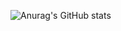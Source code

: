 <!--
**baltunoglu/baltunoglu** is a ✨ _special_ ✨ repository because its `README.md` (this file) appears on your GitHub profile.

Here are some ideas to get you started:

- 🔭 I’m currently working on ...
- 🌱 I’m currently learning ...
- 👯 I’m looking to collaborate on ...
- 🤔 I’m looking for help with ...
- 💬 Ask me about ...
- 📫 How to reach me: ...
- 😄 Pronouns: ...
- ⚡ Fun fact: ...
-->

<!--[![Anurag's GitHub stats](https://github-readme-stats.vercel.app/api?username=baltunoglu)](https://github.com/anuraghazra/github-readme-stats)

![Anurag's GitHub stats](https://github-readme-stats.vercel.app/api?username=baltunoglu&hide=contribs,prs)

![Anurag's GitHub stats](https://github-readme-stats.vercel.app/api?username=baltunoglu&count_private=true)-->

![Anurag's GitHub stats](https://github-readme-stats.vercel.app/api?username=baltunoglu&show_icons=true)




